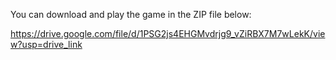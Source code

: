 You can download and play the game in the ZIP file below:

https://drive.google.com/file/d/1PSG2js4EHGMvdrjg9_vZiRBX7M7wLekK/view?usp=drive_link
